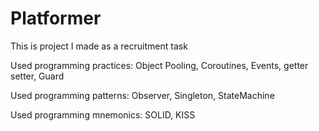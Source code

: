 # Platformer
This is project I made as a recruitment task

Used programming practices:
Object Pooling,
Coroutines,
Events,
getter setter,
Guard

Used programming patterns:
Observer,
Singleton,
StateMachine

Used programming mnemonics:
SOLID,
KISS
